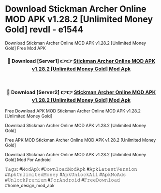 # Download Stickman Archer Online MOD APK v1.28.2 [Unlimited Money Gold] revdl - e1544
Download Stickman Archer Online MOD APK v1.28.2 [Unlimited Money Gold] Free Mod APK

<div align="center">
<h3>🔴 Download [Server1] 👉👉 <a href="https://apk-comot.site?title=Stickman_Archer_Online_MOD_APK_v1.28.2_[Unlimited_Money_Gold]">Stickman Archer Online MOD APK v1.28.2 [Unlimited Money Gold] Mod Apk</a></h3><br>

<h3>🔴 Download [Server2] 👉👉 <a href="https://apk-comot.site?title=Stickman_Archer_Online_MOD_APK_v1.28.2_[Unlimited_Money_Gold]">Stickman Archer Online MOD APK v1.28.2 [Unlimited Money Gold] Mod Apk</a></h3>
</div>


Free Download APK MOD Stickman Archer Online MOD APK v1.28.2 [Unlimited Money Gold]

Download Stickman Archer Online MOD APK v1.28.2 [Unlimited Money Gold] 

Free APK MOD Stickman Archer Online MOD APK v1.28.2 [Unlimited Money Gold] 

Download Stickman Archer Online MOD APK v1.28.2 [Unlimited Money Gold] Mod For Android

𝚃𝚊𝚐𝚜: #𝙼𝚘𝚍𝙰𝚙𝚔 #𝙳𝚘𝚠𝚗𝚕𝚘𝚊𝚍𝙼𝚘𝚍𝙰𝚙𝚔 #𝙰𝚙𝚔𝙻𝚊𝚝𝚎𝚜𝚝𝚅𝚎𝚛𝚜𝚒𝚘𝚗 #𝙰𝚙𝚔𝚄𝚗𝚕𝚒𝚖𝚒𝚝𝚎𝚍𝙼𝚘𝚗𝚎𝚢 #𝙰𝚙𝚔𝚄𝚗𝚕𝚘𝚌𝚔𝙰𝚕𝚕 #𝙰𝚙𝚔𝙽𝚘𝙰𝚍𝚜 #𝚄𝚗𝚕𝚘𝚌𝚔𝙿𝚛𝚎𝚖𝚒𝚞𝚖 #𝙵𝚘𝚛𝙰𝚗𝚍𝚛𝚘𝚒𝚍 #𝙵𝚛𝚎𝚎𝙳𝚘𝚠𝚗𝚕𝚘𝚊𝚍 #home_design_mod_apk